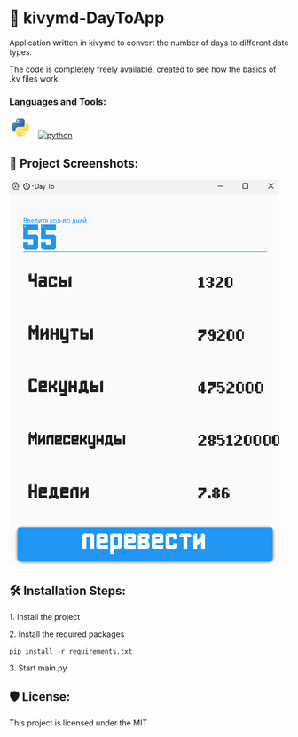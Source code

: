 # 👻 kivymd-DayToApp
Application written in kivymd to convert the number of days to different date types.
</p>The code is completely freely available, created to see how the basics of .kv files work.</p>

<h3 align="left">Languages and Tools:</h3>
<p align="left"><a href="https://www.python.org" target="_blank" rel="noreferrer"><img src="https://raw.githubusercontent.com/devicons/devicon/master/icons/python/python-original.svg" alt="python" width="40" height="40"/></a> &nbsp; <a href="https://kivymd.readthedocs.io/en/latest/" target="_blank" rel="noreferrer"><img src="https://habrastorage.org/webt/zy/_8/5h/zy_85h73xt-wyxxnggpfd9zarii.png" alt="python" width="40" height="40"/></a></p>


<h2>📸 Project Screenshots:</h2>

<img src="https://github.com/notwhitenet/kivymd-DayToApp/blob/main/ProjectScreen.png" alt="project-screenshot" width="487" height="695/">

  

<h2>🛠️ Installation Steps:</h2>

<p>1. Install the project</p>

<p>2. Install the required packages</p>

```
pip install -r requirements.txt
```

<p>3. Start main.py</p>

  
<h2>🛡️ License:</h2>

This project is licensed under the MIT
